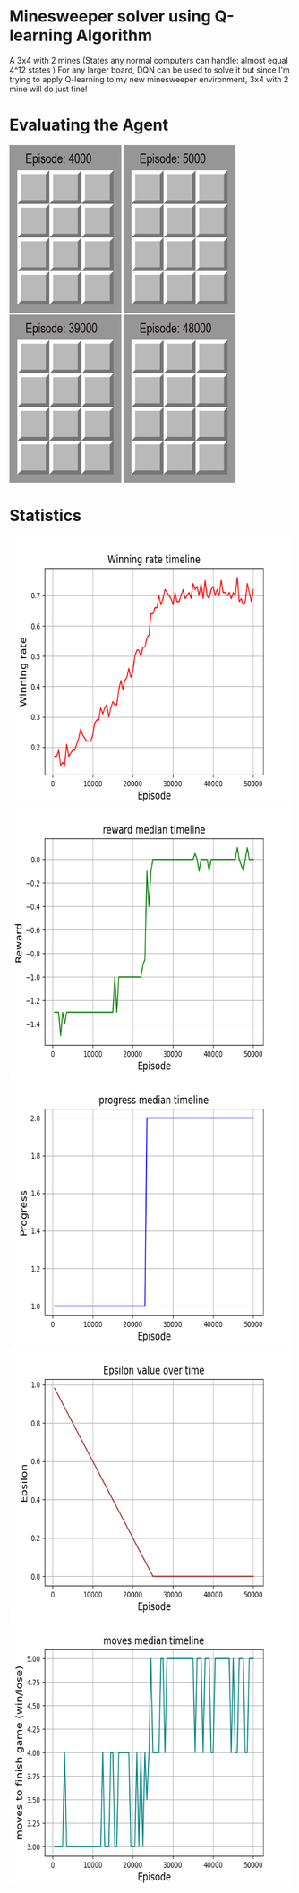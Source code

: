 
# Minesweeper solver using Q-learning Algorithm
  A 3x4 with 2 mines (States any normal computers can handle: almost equal 4^12 states ) 
  For any larger board, DQN can be used to solve it but since I'm trying to apply Q-learning to my new minesweeper environment, 3x4 with 2 mine will do just fine!
  
# Evaluating the Agent
<img src="./footage/gifs/4000.gif" width="200" height="300" />  <img src="./footage/gifs/5000.gif" width="200" height="300" />   <img src="./footage/gifs/39000.gif" width="200" height="300" />   <img src="./footage/gifs/48000.gif" width="200" height="300" />

# Statistics
<img src="./data/3x4_2_win_rate.png" width="620" height="480" />  <img src="./data/3x4_2_reward.png" width="620" height="480" />  
<img src="./data/3x4_2_progress.png" width="640" height="480" />  
<img src="./data/3x4_2_epsilon.png" width="640" height="480" />  
<img src="./data/3x4_2_moves.png" width="640" height="480" />  
